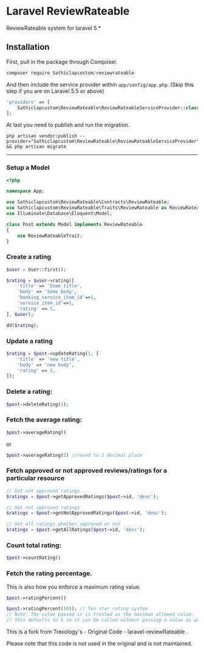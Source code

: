 
# Laravel ReviewRateable
ReviewRateable system for laravel 5.*

## Installation

First, pull in the package through Composer.

```js
composer require Sathiclapcustom/reviewrateable
```

And then include the service provider within `app/config/app.php`. (Skip this step if you are on Laravel 5.5 or above)

```php
'providers' => [
    Sathiclapcustom\ReviewRateable\ReviewRateableServiceProvider::class
];
```

At last you need to publish and run the migration.
```
php artisan vendor:publish --provider="Sathiclapcustom\ReviewRateable\ReviewRateableServiceProvider" && php artisan migrate
```

-----

### Setup a Model
```php
<?php

namespace App;

use Sathiclapcustom\ReviewRateable\Contracts\ReviewRateable;
use Sathiclapcustom\ReviewRateable\Traits\ReviewRateable as ReviewRateableTrait;
use Illuminate\Database\Eloquent\Model;

class Post extends Model implements ReviewRateable
{
    use ReviewRateableTrait;
}
```

### Create a rating
```php
$user = User::first();

$rating = $user->rating([
    'title' => 'Some title',
    'body' => 'Some body',
    'booking_service_item_id'=>1,
    'service_item_id'=>1,
    'rating' => 5,
], $user);

dd($rating);
```

### Update a rating
```php
$rating = $post->updateRating(1, [
    'title' => 'new title',
    'body' => 'new body',
    'rating' => 3,
]);
```

### Delete a rating:
```php
$post->deleteRating(1);
```

### Fetch the average rating:
````php
$post->averageRating()
````

or

````php
$post->averageRating(2) //round to 2 decimal place
````
### Fetch approved or not approved reviews/ratings for a particular resource
````php
// Get not approved ratings
$ratings = $post->getApprovedRatings($post->id, 'desc');

// Get not approved ratings
$ratings = $post->getNotApprovedRatings($post->id, 'desc');

// Get all ratings whether approved or not
$ratings = $post->getAllRatings($post->id, 'desc');
````
### Count total rating:
````php
$post->countRating()
````

### Fetch the rating percentage.
This is also how you enforce a maximum rating value.
````php
$post->ratingPercent()

$post->ratingPercent(10)); // Ten star rating system
// Note: The value passed in is treated as the maximum allowed value.
// This defaults to 5 so it can be called without passing a value as well.
````

This is a fork from Trexology's - Original Code - laravel-reviewRateable .

Please note that this code is not used in the original and is not maintained.
